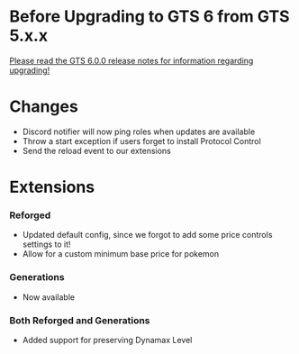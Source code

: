 # Before Upgrading to GTS 6 from GTS 5.x.x

[Please read the GTS 6.0.0 release notes for information regarding upgrading!](https://ore.spongepowered.org/NickImpact/GTS/versions/6.0.0)

# Changes
* Discord notifier will now ping roles when updates are available
* Throw a start exception if users forget to install Protocol Control
* Send the reload event to our extensions

# Extensions
### Reforged
* Updated default config, since we forgot to add some price controls settings to it!
* Allow for a custom minimum base price for pokemon

### Generations
* Now available

### Both Reforged and Generations
* Added support for preserving Dynamax Level
